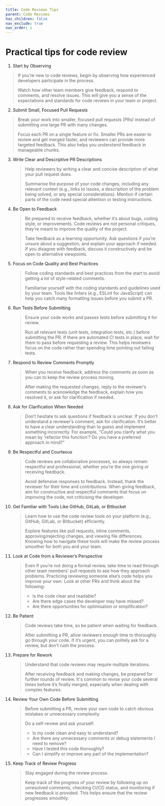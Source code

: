 ```yaml
---
title: Code Reviews Tips
parent: Code Reviews
has_children: false
nav_exclude: true
nav_order: 1
---
```


# Practical tips for code review

1. Start by Observing
> If you’re new to code reviews, begin by observing how experienced developers participate in the 
> process.
> 
> Watch how other team members give feedback, respond to comments, and resolve issues. This will 
> give you a sense of the expectations and standards for code reviews in your team or project.

2. Submit Small, Focused Pull Requests
> Break your work into smaller, focused pull requests (PRs) instead of submitting one large PR with 
> many changes.
> 
> Focus each PR on a single feature or fix. Smaller PRs are easier to review and get merged faster, 
> and reviewers can provide more targeted feedback. This also helps you understand feedback in 
> manageable chunks.

3. Write Clear and Descriptive PR Descriptions

    > Help reviewers by writing a clear and concise description of what your pull request does.
    > 
    > Summarise the purpose of your code changes, including any relevant context (e.g., links to issues, 
    > a description of the problem being solved, or any special considerations). Mention if certain 
    > parts of the code need special attention or testing instructions.

4. Be Open to Feedback

    > Be prepared to receive feedback, whether it’s about bugs, coding style, or improvements. Code 
    > reviews are not personal critiques, they’re meant to improve the quality of the project.
    > 
    > Take feedback as a learning opportunity. Ask questions if you’re unsure about a suggestion, 
    > and explain your approach if needed. If you disagree with feedback, discuss it constructively 
    > and be open to alternative viewpoints.

5. Focus on Code Quality and Best Practices

    > Follow coding standards and best practices from the start to avoid getting a lot of style-related 
    > comments.
    > 
    > Familiarise yourself with the coding standards and guidelines used by your team. Tools like 
    > linters (e.g., ESLint for JavaScript) can help you catch many formatting issues before you 
    > submit a PR.

6. Run Tests Before Submitting

    > Ensure your code works and passes tests before submitting it for review.
    > 
    > Run all relevant tests (unit tests, integration tests, etc.) before submitting the PR. If there 
    > are automated CI tests in place, wait for them to pass before requesting a review. This helps 
    > reviewers focus on the code rather than spending time pointing out failing tests.

7. Respond to Review Comments Promptly

    > When you receive feedback, address the comments as soon as you can to keep the review process moving.
    > 
    > After making the requested changes, reply to the reviewer’s comments to acknowledge the feedback, 
    > explain how you resolved it, or ask for clarification if needed.

8. Ask for Clarification When Needed

    > Don’t hesitate to ask questions if feedback is unclear.
    > If you don’t understand a reviewer’s comment, ask for clarification. It’s better to have a clear 
    > understanding than to guess and implement something incorrectly. For example, “Could you clarify 
    > what you mean by ‘refactor this function’? Do you have a preferred approach in mind?”

9. Be Respectful and Courteous

    > Code reviews are collaborative processes, so always remain respectful and professional, whether 
    > you’re the one giving or receiving feedback.
    > 
    > Avoid defensive responses to feedback. Instead, thank the reviewer for their time and 
    > contributions. When giving feedback, aim for constructive and respectful comments that focus 
    > on improving the code, not criticising the developer.

10. Get Familiar with Tools Like GitHub, GitLab, or Bitbucket

    > Learn how to use the code review tools on your platform (e.g., GitHub, GitLab, or Bitbucket) 
    > efficiently.
    > 
    > Explore features like pull requests, inline comments, approving/rejecting changes, and viewing 
    > file differences. Knowing how to navigate these tools will make the review process smoother for 
    > both you and your team.

11. Look at Code from a Reviewer’s Perspective

    > Even if you’re not doing a formal review, take time to read through other team members' pull 
    > requests to see how they approach problems.
    > Practicing reviewing someone else’s code helps you improve your own. Look at other PRs and think 
    > about the following:
    > 
    > * Is the code clear and readable?
    > * Are there edge cases the developer may have missed?
    > * Are there opportunities for optimisation or simplification?

12. Be Patient

    > Code reviews take time, so be patient when waiting for feedback.
    > 
    > After submitting a PR, allow reviewers enough time to thoroughly go through your code. If 
    > it’s urgent, you can politely ask for a review, but don’t rush the process.

13. Prepare for Rework

    > Understand that code reviews may require multiple iterations.
    > 
    > After receiving feedback and making changes, be prepared for further rounds of review. It's 
    > common to revise your code several times before it’s finally merged, especially when dealing 
    > with complex features.

14. Review Your Own Code Before Submitting

    > Before submitting a PR, review your own code to catch obvious mistakes or unnecessary complexity.
    > 
    > Do a self-review and ask yourself:
    > 
    > * Is my code clean and easy to understand?
    > * Are there any unnecessary comments or debug statements I need to remove?
    > * Have I tested this code thoroughly?
    > * Can I simplify or improve any part of the implementation?

15. Keep Track of Review Progress

    > Stay engaged during the review process.
    > 
    > Keep track of the progress of your review by following up on unresolved comments, checking 
    > CI/CD status, and monitoring if new feedback is provided. This helps ensure that the review 
    > progresses smoothly.
